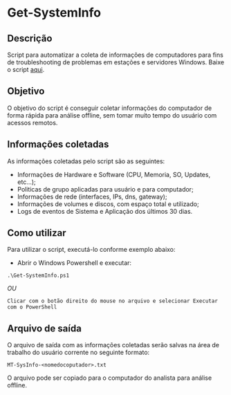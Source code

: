 # Get-SystemInfo

## Descrição
Script para automatizar a coleta de informações de computadores para fins de troubleshooting de problemas em estações e servidores Windows. Baixe o script [aqui](https://github.com/franciscojk/Get-SystemInfo/blob/master/Get-SystemInfo.ps1).


## Objetivo
O objetivo do script é conseguir coletar informações do computador de forma rápida para análise offline, sem tomar muito tempo do usuário com acessos remotos.


## Informações coletadas
As informações coletadas pelo script são as seguintes:

- Informações de Hardware e Software (CPU, Memoria, SO, Updates, etc...);
- Politicas de grupo aplicadas para usuário e para computador;
- Informações de rede (interfaces, IPs, dns, gateway);
- Informações de volumes e discos, com espaço total e utilizado;
- Logs de eventos de Sistema e Aplicação dos últimos 30 dias.


## Como utilizar
Para utilizar o script, executá-lo conforme exemplo abaixo:

- Abrir o Windows Powershell e executar:
```
.\Get-SystemInfo.ps1
```
*OU*
```
Clicar com o botão direito do mouse no arquivo e selecionar Executar com o PowerShell
```

## Arquivo de saída
O arquivo de saída com as informações coletadas serão salvas na área de trabalho do usuário corrente no seguinte formato:
```
MT-SysInfo-<nomedocoputador>.txt
```

O arquivo pode ser copiado para o computador do analista para análise offline.

